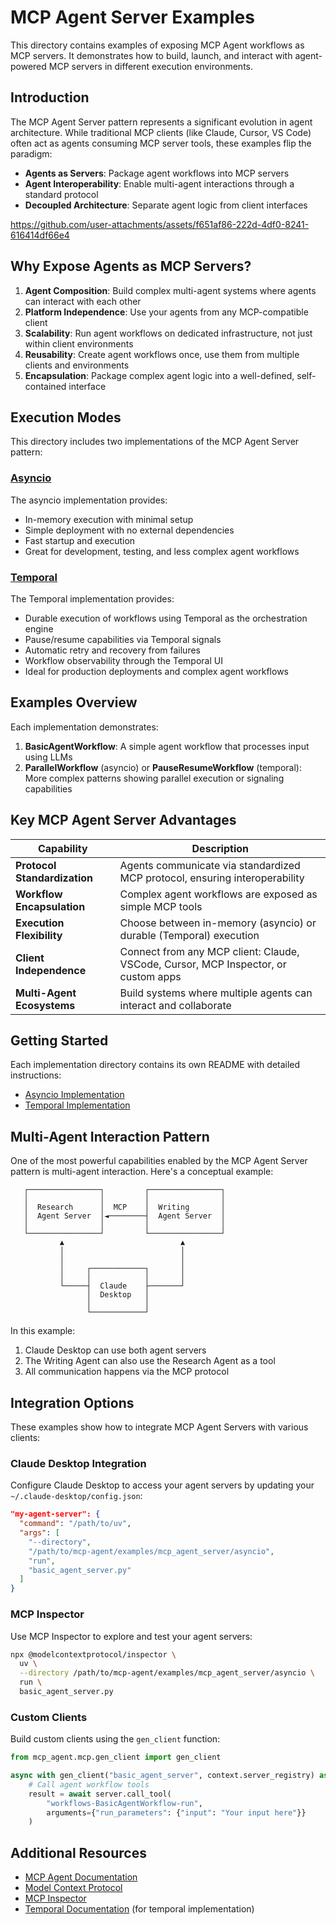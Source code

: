 # MCP Agent Server Examples

This directory contains examples of exposing MCP Agent workflows as MCP servers. It demonstrates how to build, launch, and interact with agent-powered MCP servers in different execution environments.

## Introduction

The MCP Agent Server pattern represents a significant evolution in agent architecture. While traditional MCP clients (like Claude, Cursor, VS Code) often act as agents consuming MCP server tools, these examples flip the paradigm:

- **Agents as Servers**: Package agent workflows into MCP servers
- **Agent Interoperability**: Enable multi-agent interactions through a standard protocol
- **Decoupled Architecture**: Separate agent logic from client interfaces

https://github.com/user-attachments/assets/f651af86-222d-4df0-8241-616414df66e4

## Why Expose Agents as MCP Servers?

1. **Agent Composition**: Build complex multi-agent systems where agents can interact with each other
2. **Platform Independence**: Use your agents from any MCP-compatible client
3. **Scalability**: Run agent workflows on dedicated infrastructure, not just within client environments
4. **Reusability**: Create agent workflows once, use them from multiple clients and environments
5. **Encapsulation**: Package complex agent logic into a well-defined, self-contained interface

## Execution Modes

This directory includes two implementations of the MCP Agent Server pattern:

### [Asyncio](./asyncio)

The asyncio implementation provides:
- In-memory execution with minimal setup
- Simple deployment with no external dependencies
- Fast startup and execution
- Great for development, testing, and less complex agent workflows

### [Temporal](./temporal)

The Temporal implementation provides:
- Durable execution of workflows using Temporal as the orchestration engine
- Pause/resume capabilities via Temporal signals
- Automatic retry and recovery from failures
- Workflow observability through the Temporal UI
- Ideal for production deployments and complex agent workflows

## Examples Overview

Each implementation demonstrates:

1. **BasicAgentWorkflow**: A simple agent workflow that processes input using LLMs
2. **ParallelWorkflow** (asyncio) or **PauseResumeWorkflow** (temporal): More complex patterns showing parallel execution or signaling capabilities

## Key MCP Agent Server Advantages

| Capability | Description |
|------------|-------------|
| **Protocol Standardization** | Agents communicate via standardized MCP protocol, ensuring interoperability |
| **Workflow Encapsulation** | Complex agent workflows are exposed as simple MCP tools |
| **Execution Flexibility** | Choose between in-memory (asyncio) or durable (Temporal) execution |
| **Client Independence** | Connect from any MCP client: Claude, VSCode, Cursor, MCP Inspector, or custom apps |
| **Multi-Agent Ecosystems** | Build systems where multiple agents can interact and collaborate |

## Getting Started

Each implementation directory contains its own README with detailed instructions:

- [Asyncio Implementation](./asyncio/README.md)
- [Temporal Implementation](./temporal/README.md)

## Multi-Agent Interaction Pattern

One of the most powerful capabilities enabled by the MCP Agent Server pattern is multi-agent interaction. Here's a conceptual example:

```
   ┌────────────────┐         ┌────────────────┐
   │                │         │                │
   │  Research      │  MCP    │  Writing       │
   │  Agent Server  │◄────────┤  Agent Server  │
   │                │         │                │
   └────────────────┘         └────────────────┘
           ▲                          ▲
           │                          │
           │                          │
           │     ┌────────────┐       │
           │     │            │       │
           └─────┤  Claude    ├───────┘
                 │  Desktop   │
                 │            │
                 └────────────┘
```

In this example:
1. Claude Desktop can use both agent servers
2. The Writing Agent can also use the Research Agent as a tool
3. All communication happens via the MCP protocol

## Integration Options

These examples show how to integrate MCP Agent Servers with various clients:

### Claude Desktop Integration

Configure Claude Desktop to access your agent servers by updating your `~/.claude-desktop/config.json`:

```json
"my-agent-server": {
  "command": "/path/to/uv",
  "args": [
    "--directory",
    "/path/to/mcp-agent/examples/mcp_agent_server/asyncio",
    "run",
    "basic_agent_server.py"
  ]
}
```

### MCP Inspector

Use MCP Inspector to explore and test your agent servers:

```bash
npx @modelcontextprotocol/inspector \
  uv \
  --directory /path/to/mcp-agent/examples/mcp_agent_server/asyncio \
  run \
  basic_agent_server.py
```

### Custom Clients

Build custom clients using the `gen_client` function:

```python
from mcp_agent.mcp.gen_client import gen_client

async with gen_client("basic_agent_server", context.server_registry) as server:
    # Call agent workflow tools
    result = await server.call_tool(
        "workflows-BasicAgentWorkflow-run",
        arguments={"run_parameters": {"input": "Your input here"}}
    )
```

## Additional Resources

- [MCP Agent Documentation](https://github.com/lastmile-ai/mcp-agent)
- [Model Context Protocol](https://modelcontextprotocol.io/)
- [MCP Inspector](https://github.com/modelcontextprotocol/inspector)
- [Temporal Documentation](https://docs.temporal.io/) (for temporal implementation)
